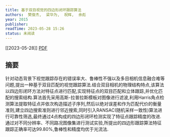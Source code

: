 ```yaml
---
title: 基于双目视觉的四边形闭环跟踪算法
authors:  樊俊杰,  梁华为,  祝辉,  余彪
year: 2015
publisher: 
readTime: 2023-05-28 15:26
status: 未阅读
---
```

[[2023-05-28]]
[PDF](zotero://select/items/@FanJunJieJiYuShuangMuShiJueDeSiBianXingBiHuanGenZongSuanFa2015)

## 摘要
针对动态背景下视觉跟踪存在的错误率大、鲁棒性不强以及多目相机信息融合难等问题,提出一种基于双目匹配的视觉跟踪算法.结合双目相机的物理结构特点,该算法以四边形闭环方法对特征点进行匹配,实现特征点的双目匹配和立体跟踪,并优化匹配的搜索结构.算法首先采用高斯-拉普拉斯模板对图像进行滤波,利用Harris角点检测算法提取特征点并依次构造描述子序列,然后以绝对误差和作为匹配代价的衡量准则,建立四边搜索准则进行邻近搜索,同时引入RANSAC(随机采样一致性)算法进行可靠性筛选,最终通过4点构成的四边形闭环检测实现了特征点跟踪精度的改进.通过对不同分辨率、不同路况图像集进行测试实验,所提出的四边形跟踪算法特征跟踪正确率可达99.80%,鲁棒性和精度均优于光流法.
